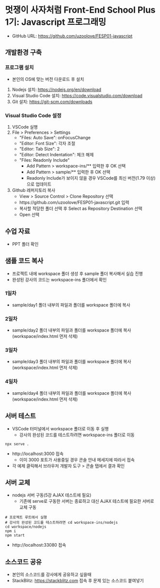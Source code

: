 # 멋쟁이 사자처럼 Front-End School Plus 1기: Javascript 프로그래밍
* GitHub URL: https://github.com/uzoolove/FESP01-javascript

## 개발환경 구축
### 프로그램 설치
* 본인의 OS에 맞는 버전 다운로드 후 설치
1. Nodejs 설치: https://nodejs.org/en/download
2. Visual Studio Code 설치: https://code.visualstudio.com/download
3. Git 설치: https://git-scm.com/downloads

### Visual Studio Code 설정
1. VSCode 실행
2. File > Preferences > Settings
	* "Files: Auto Save": onFocusChange
	* "Editor: Font Size": 각자 조절
	* "Editor: Tab Size": 2
	* "Editor: Detect Indentation": 체크 해제
	* "Files: Readonly Include"
		- Add Pattern > workspace-ins/** 입력한 후 OK 선택
		- Add Pattern > sample/** 입력한 후 OK 선택
		- Readonly Include가 보이지 않을 경우 VSCode를 최신 버전(1.79 이상)으로 업데이트
3. Github 레퍼지토리 복사
	* View > Source Control > Clone Repository 선택
	* <nohyper>https</nohyper>://github.com/uzoolove/FESP01-javascript.git 입력
	* 복사할 적당한 폴더 선택 후 Select as Repository Destination 선택
	* Open 선택

## 수업 자료
* PPT 폴더 확인

## 샘플 코드 복사
* 프로젝트 내에 workspace 폴더 생성 후 sample 폴더 복사해서 실습 진행
* 완성된 강사의 코드는 workspace-ins 폴더에서 확인
### 1일차
* sample/day1 폴더 내부의 파일과 폴더를 workspace 폴더에 복사
### 2일차
* sample/day2 폴더 내부의 파일과 폴더를 workspace 폴더에 복사(workspace/index.html 먼저 삭제)
### 3일차
* sample/day3 폴더 내부의 파일과 폴더를 workspace 폴더에 복사(workspace/index.html 먼저 삭제)
### 4일차
* sample/day4 폴더 내부의 파일과 폴더를 workspace 폴더에 복사(workspace/index.html 먼저 삭제)

## 서버 테스트
* VSCode 터미널에서 workspace 폴더로 이동 후 실행
  - 강사의 완성된 코드를 테스트하려면 workspace-ins 폴더로 이동
```
npx serve .
```
* http://localhost:3000 접속
  - 이미 3000 포트가 사용중일 경우 콘솔 안내 메세지에 따라서 접속
* 각 예제 클릭해서 브라우저 개발자 도구 > 콘솔 탭에서 결과 확인

## 서버 교체
* nodejs 서버 구동(5강 AJAX 테스트에 필요)
  - 기존에 serve로 구동한 서버는 종료하고 대신 AJAX 테스트에 필요한 서버로 교체 구동
```
# 프로젝트 루트에서 실행
# 강사의 완성된 코드를 테스트하려면 cd workspace-ins/nodejs
cd workspace/nodejs
npm i
npm start
```
* http://localhost:33080 접속

## 소스코드 공유
* 본인의 소스코드를 강사에게 공유하고 싶을때
* StackBlitz: https://stackblitz.com 접속 후 문제 있는 소스코드 붙여넣기

